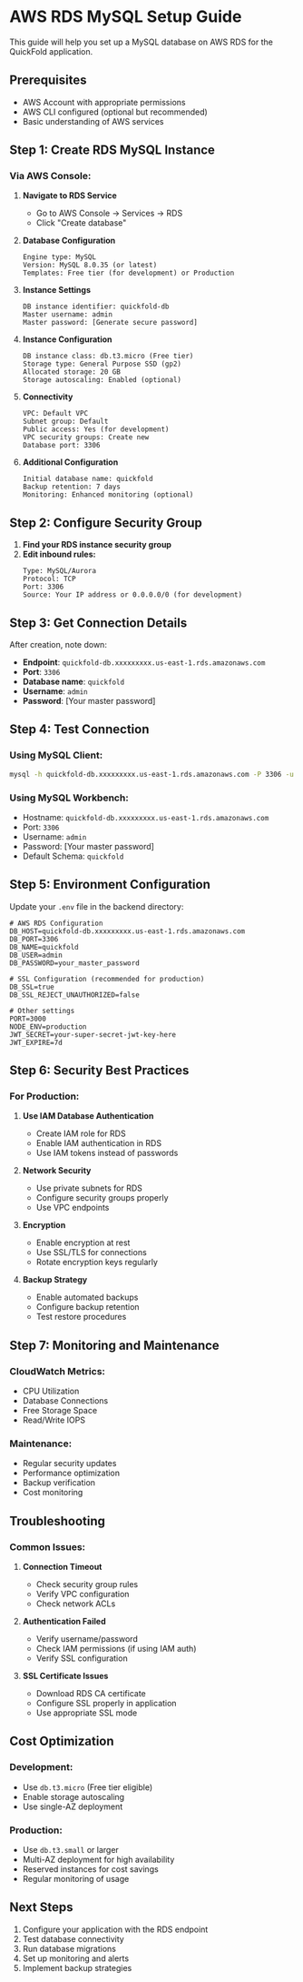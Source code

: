 # AWS RDS MySQL Setup Guide

This guide will help you set up a MySQL database on AWS RDS for the QuickFold application.

## Prerequisites

- AWS Account with appropriate permissions
- AWS CLI configured (optional but recommended)
- Basic understanding of AWS services

## Step 1: Create RDS MySQL Instance

### Via AWS Console:

1. **Navigate to RDS Service**
   - Go to AWS Console → Services → RDS
   - Click "Create database"

2. **Database Configuration**
   ```
   Engine type: MySQL
   Version: MySQL 8.0.35 (or latest)
   Templates: Free tier (for development) or Production
   ```

3. **Instance Settings**
   ```
   DB instance identifier: quickfold-db
   Master username: admin
   Master password: [Generate secure password]
   ```

4. **Instance Configuration**
   ```
   DB instance class: db.t3.micro (Free tier)
   Storage type: General Purpose SSD (gp2)
   Allocated storage: 20 GB
   Storage autoscaling: Enabled (optional)
   ```

5. **Connectivity**
   ```
   VPC: Default VPC
   Subnet group: Default
   Public access: Yes (for development)
   VPC security groups: Create new
   Database port: 3306
   ```

6. **Additional Configuration**
   ```
   Initial database name: quickfold
   Backup retention: 7 days
   Monitoring: Enhanced monitoring (optional)
   ```

## Step 2: Configure Security Group

1. **Find your RDS instance security group**
2. **Edit inbound rules:**
   ```
   Type: MySQL/Aurora
   Protocol: TCP
   Port: 3306
   Source: Your IP address or 0.0.0.0/0 (for development)
   ```

## Step 3: Get Connection Details

After creation, note down:
- **Endpoint**: `quickfold-db.xxxxxxxxx.us-east-1.rds.amazonaws.com`
- **Port**: `3306`
- **Database name**: `quickfold`
- **Username**: `admin`
- **Password**: [Your master password]

## Step 4: Test Connection

### Using MySQL Client:
```bash
mysql -h quickfold-db.xxxxxxxxx.us-east-1.rds.amazonaws.com -P 3306 -u admin -p quickfold
```

### Using MySQL Workbench:
- Hostname: `quickfold-db.xxxxxxxxx.us-east-1.rds.amazonaws.com`
- Port: `3306`
- Username: `admin`
- Password: [Your master password]
- Default Schema: `quickfold`

## Step 5: Environment Configuration

Update your `.env` file in the backend directory:

```env
# AWS RDS Configuration
DB_HOST=quickfold-db.xxxxxxxxx.us-east-1.rds.amazonaws.com
DB_PORT=3306
DB_NAME=quickfold
DB_USER=admin
DB_PASSWORD=your_master_password

# SSL Configuration (recommended for production)
DB_SSL=true
DB_SSL_REJECT_UNAUTHORIZED=false

# Other settings
PORT=3000
NODE_ENV=production
JWT_SECRET=your-super-secret-jwt-key-here
JWT_EXPIRE=7d
```

## Step 6: Security Best Practices

### For Production:

1. **Use IAM Database Authentication**
   - Create IAM role for RDS
   - Enable IAM authentication in RDS
   - Use IAM tokens instead of passwords

2. **Network Security**
   - Use private subnets for RDS
   - Configure security groups properly
   - Use VPC endpoints

3. **Encryption**
   - Enable encryption at rest
   - Use SSL/TLS for connections
   - Rotate encryption keys regularly

4. **Backup Strategy**
   - Enable automated backups
   - Configure backup retention
   - Test restore procedures

## Step 7: Monitoring and Maintenance

### CloudWatch Metrics:
- CPU Utilization
- Database Connections
- Free Storage Space
- Read/Write IOPS

### Maintenance:
- Regular security updates
- Performance optimization
- Backup verification
- Cost monitoring

## Troubleshooting

### Common Issues:

1. **Connection Timeout**
   - Check security group rules
   - Verify VPC configuration
   - Check network ACLs

2. **Authentication Failed**
   - Verify username/password
   - Check IAM permissions (if using IAM auth)
   - Verify SSL configuration

3. **SSL Certificate Issues**
   - Download RDS CA certificate
   - Configure SSL properly in application
   - Use appropriate SSL mode

## Cost Optimization

### Development:
- Use `db.t3.micro` (Free tier eligible)
- Enable storage autoscaling
- Use single-AZ deployment

### Production:
- Use `db.t3.small` or larger
- Multi-AZ deployment for high availability
- Reserved instances for cost savings
- Regular monitoring of usage

## Next Steps

1. Configure your application with the RDS endpoint
2. Test database connectivity
3. Run database migrations
4. Set up monitoring and alerts
5. Implement backup strategies

